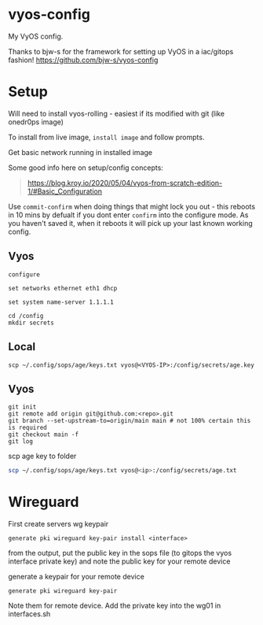 # vyos-config

My VyOS config.

Thanks to bjw-s for the framework for setting up VyOS in a iac/gitops fashion!
https://github.com/bjw-s/vyos-config

# Setup

Will need to install vyos-rolling - easiest if its modified with git (like onedr0ps image)

To install from live image, `install image` and follow prompts.

Get basic network running in installed image

Some good info here on setup/config concepts:

> https://blog.kroy.io/2020/05/04/vyos-from-scratch-edition-1/#Basic_Configuration

Use `commit-confirm` when doing things that might lock you out - this reboots in 10 mins by defualt if you dont enter `confirm` into the configure mode. As you haven't saved it, when it reboots it will pick up your last known working config.

## Vyos

```
configure

set networks ethernet eth1 dhcp

set system name-server 1.1.1.1
```

```
cd /config
mkdir secrets
```

## Local

```
scp ~/.config/sops/age/keys.txt vyos@<VYOS-IP>:/config/secrets/age.key
```

## Vyos

```
git init
git remote add origin git@github.com:<repo>.git
git branch --set-upstream-to=origin/main main # not 100% certain this is required
git checkout main -f
git log
```

scp age key to folder

```bash
scp ~/.config/sops/age/keys.txt vyos@<ip>:/config/secrets/age.txt
```

# Wireguard

First create servers wg keypair

```
generate pki wireguard key-pair install <interface>
```

from the output, put the public key in the sops file (to gitops the vyos interface private key) and note the public key for your remote device

generate a keypair for your remote device

```
generate pki wireguard key-pair
```

Note them for remote device. Add the private key into the wg01 in interfaces.sh